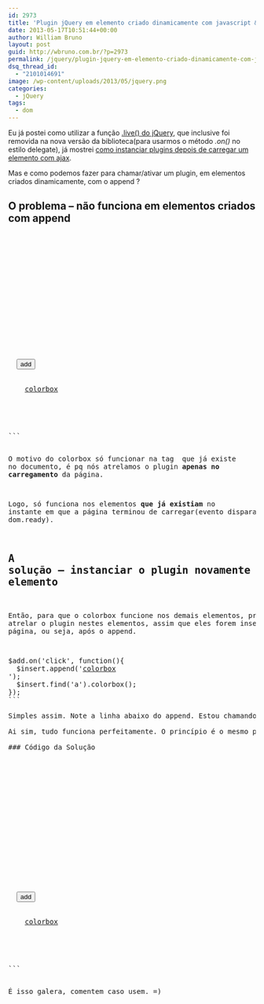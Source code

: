 ```yaml
---
id: 2973
title: 'Plugin jQuery em elemento criado dinamicamente com javascript &#8211; append jQuery'
date: 2013-05-17T10:51:44+00:00
author: William Bruno
layout: post
guid: http://wbruno.com.br/?p=2973
permalink: /jquery/plugin-jquery-em-elemento-criado-dinamicamente-com-javascript-append-jquery/
dsq_thread_id:
  - "2101014691"
image: /wp-content/uploads/2013/05/jquery.png
categories:
  - jQuery
tags:
  - dom
---
```

Eu já postei como utilizar a função [.live() do jQuery](http://wbruno.com.br/ajax/metodo-live-jquery/), que inclusive foi removida na nova versão da biblioteca(para usarmos o método <var>.on()</var> no estilo delegate), já mostrei [como instanciar plugins depois de carregar um elemento com ajax](http://wbruno.com.br/ajax/usando-lightbox-em-pagina-carregada-ajax/).

Mas e como podemos fazer para chamar/ativar um plugin, em elementos criados dinamicamente, com o append ?
  
<!--more-->

## O problema &#8211; não funciona em elementos criados com append

<pre class="html"><!doctype html>
<html lang="en">
<head>
  <meta charset="UTF-8">
  <title>Document</title>

  <link rel="stylesheet" href="colorbox.css" />

  <script src="http://code.jquery.com/jquery-1.9.1.min.js"></script>
  <script src="jquery.colorbox.js"></script>
<script>
jQuery(document).ready(function(){
  var $add = jQuery('#add'),
    $insert = jQuery('#insert');

  jQuery('a').colorbox();

  $add.on('click', function(){
    $insert.append('<a href="images/1.jpg">colorbox - nao funciona</a><br />');
  });
});
</script>
</head>
<body>
  <input type="button" name="add" id="add" value="add" />
  <div id="insert">
    <a href="images/1.jpg">colorbox</a><br />
  </div><!-- #insert -->
</body>
</html>
```

O motivo do colorbox só funcionar na tag <var><a></var> que já existe no documento, é pq nós atrelamos o plugin **apenas no carregamento** da página.
  
Logo, só funciona nos elementos **que já existiam** no instante em que a página terminou de carregar(evento disparado pelo dom.ready).

## A solução &#8211; instanciar o plugin novamente cada vez que inserir um elemento

Então, para que o colorbox funcione nos demais elementos, precisamos atrelar o plugin nestes elementos, assim que eles forem inseridos na página, ou seja, após o append.

<pre class="javascript">$add.on('click', function(){
  $insert.append('<a href="images/1.jpg">colorbox</a><br />');
  $insert.find('a').colorbox();
});
```

Simples assim. Note a linha abaixo do append. Estou chamando o plugin nos elementos que foram criados, logo após criar eles.

Ai sim, tudo funciona perfeitamente. O princípio é o mesmo para qualquer plugin que você quiser usar.

### Código da Solução

<pre class="html"><!doctype html>
<html lang="en">
<head>
  <meta charset="UTF-8">
  <title>Document</title>

  <link rel="stylesheet" href="colorbox.css" />

  <script src="http://code.jquery.com/jquery-1.9.1.min.js"></script>
  <script src="jquery.colorbox.js"></script>
<script>
jQuery(document).ready(function(){
  var $add = jQuery('#add'),
    $insert = jQuery('#insert');

  $add.on('click', function(){
    $insert.append('<a href="images/1.jpg">colorbox</a><br />');
    $insert.find('a').colorbox();
  });
});
</script>
</head>
<body>
  <input type="button" name="add" id="add" value="add" />
  <div id="insert">
    <a href="images/1.jpg">colorbox</a><br />
  </div><!-- #insert -->
</body>
</html>
```

É isso galera, comentem caso usem. =)